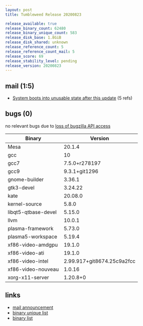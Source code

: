 ```yaml
---
layout: post
title: Tumbleweed Release 20200823

release_available: true
release_binary_count: 62480
release_binary_unique_count: 583
release_disk_base: 1.8GiB
release_disk_shared: unknown
release_reference_count: 5
release_reference_count_mail: 5
release_score: 69
release_stability_level: pending
release_version: 20200823
---
```


## mail (1:5)

- [System boots into unusable state after this update](https://lists.opensuse.org/opensuse-factory/2020-08/msg00237.html) (5 refs)

## bugs (0)

<!--more-->

no relevant bugs due to [loss of bugzilla API access](https://bugzilla.opensuse.org/show_bug.cgi?id=1157722)

Binary | Version
--- | ---
Mesa | 20.1.4
gcc | 10
gcc7 | 7.5.0+r278197
gcc9 | 9.3.1+git1296
gnome-builder | 3.36.1
gtk3-devel | 3.24.22
kate | 20.08.0
kernel-source | 5.8.0
libqt5-qtbase-devel | 5.15.0
llvm | 10.0.1
plasma-framework | 5.73.0
plasma5-workspace | 5.19.4
xf86-video-amdgpu | 19.1.0
xf86-video-ati | 19.1.0
xf86-video-intel | 2.99.917+git8674.25c9a2fcc
xf86-video-nouveau | 1.0.16
xorg-x11-server | 1.20.8+0

## links

- [mail announcement](https://lists.opensuse.org/opensuse-factory/2020-08/msg00224.html)
- [binary unique list](http://download.opensuse.org/history/20200823/rpm.unique.list)
- [binary list](http://download.opensuse.org/history/20200823/rpm.list)
